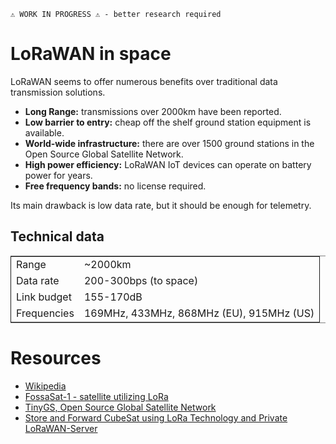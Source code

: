     ⚠️ WORK IN PROGRESS ⚠️ - better research required


# LoRaWAN in space

LoRaWAN seems to offer numerous benefits over traditional data transmission solutions.

-   **Long Range:** transmissions over 2000km have been reported.
-   **Low barrier to entry:** cheap off the shelf ground station equipment is available.
-   **World-wide infrastructure:** there are over 1500 ground stations in the Open Source Global Satellite Network.
-   **High power efficiency:** LoRaWAN IoT devices can operate on battery power for years.
-   **Free frequency bands:** no license required.

Its main drawback is low data rate, but it should be enough for telemetry.


## Technical data

<table border="2" cellspacing="0" cellpadding="6" rules="groups" frame="hsides">


<colgroup>
<col  class="org-left" />

<col  class="org-left" />
</colgroup>
<tbody>
<tr>
<td class="org-left">Range</td>
<td class="org-left">~2000km</td>
</tr>

<tr>
<td class="org-left">Data rate</td>
<td class="org-left">200-300bps (to space)</td>
</tr>

<tr>
<td class="org-left">Link budget</td>
<td class="org-left">155-170dB</td>
</tr>

<tr>
<td class="org-left">Frequencies</td>
<td class="org-left">169MHz, 433MHz, 868MHz (EU), 915MHz (US)</td>
</tr>
</tbody>
</table>


# Resources

-   [Wikipedia](https://en.wikipedia.org/wiki/LoRa)
-   [FossaSat-1 - satellite utilizing LoRa](https://github.com/FOSSASystems/FOSSASAT-1)
-   [TinyGS, Open Source Global Satellite Network](https://tinygs.com/)
-   [Store and Forward CubeSat using LoRa Technology and Private LoRaWAN-Server](https://digitalcommons.usu.edu/cgi/viewcontent.cgi?article=4657&context=smallsat)

